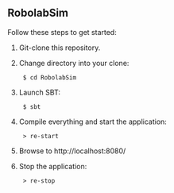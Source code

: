 ## RobolabSim

Follow these steps to get started:

1. Git-clone this repository.

2. Change directory into your clone:

        $ cd RobolabSim

3. Launch SBT:

        $ sbt

4. Compile everything and start the application:

        > re-start

5. Browse to http://localhost:8080/

6. Stop the application:

        > re-stop